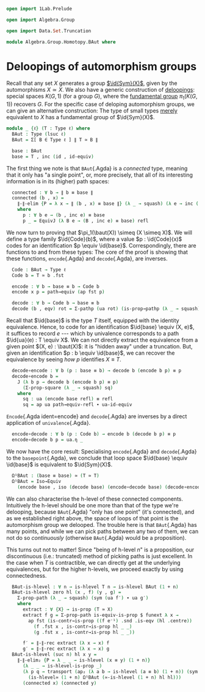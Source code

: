 ```agda
open import 1Lab.Prelude

open import Algebra.Group

open import Data.Set.Truncation

module Algebra.Group.Homotopy.BAut where
```

# Deloopings of automorphism groups

Recall that any set $X$ generates a group [$\id{Sym}(X)$][symg], given
by the automorphisms $X \simeq X$. We also have a generic construction
of [deloopings]: special spaces $K(G,1)$ (for a group $G$), where the
[fundamental group] $\pi_1(K(G,1))$ recovers $G$. For the specific case
of deloping automorphism groups, we can give an alternative
construction: The type of small types [merely] equivalent to $X$ has a
fundamental group of $\id{Sym}(X)$.

[symg]: Algebra.Group.html#symmetric-groups
[deloopings]: Algebra.Group.Homotopy.html#deloopings
[fundamental group]: Algebra.Group.Homotopy.html#homotopy-groups
[merely]: 1Lab.HIT.Truncation.html

```agda
module _ {ℓ} (T : Type ℓ) where
  BAut : Type (lsuc ℓ)
  BAut = Σ[ B ∈ Type ℓ ] ∥ T ≃ B ∥

  base : BAut
  base = T , inc (id , id-equiv)
```

The first thing we note is that `BAut`{.Agda} is a _connected_ type,
meaning that it only has "a single point", or, more precisely, that all
of its interesting information is in its (higher) path spaces:

```agda
  connected : ∀ b → ∥ b ≡ base ∥
  connected (b , x) =
    ∥-∥-elim {P = λ x → ∥ (b , x) ≡ base ∥} (λ _ → squash) (λ e → inc (p _ _)) x
    where
      p : ∀ b e → (b , inc e) ≡ base
      p _ = EquivJ (λ B e → (B , inc e) ≡ base) refl
```

We now turn to proving that $\pi_1(\baut(X)) \simeq (X \simeq X)$. We
will define a type family $\id{Code}(b)$, where a value $p : \id{Code}(x)$
codes for an identification $p \equiv \id{base}$. Correspondingly, there
are functions to and from these types: The core of the proof is showing
that these functions, `encode`{.Agda} and `decode`{.Agda}, are inverses.

```agda
  Code : BAut → Type ℓ
  Code b = T ≃ b .fst

  encode : ∀ b → base ≡ b → Code b
  encode x p = path→equiv (ap fst p)

  decode : ∀ b → Code b → base ≡ b
  decode (b , eqv) rot = Σ-pathp (ua rot) (is-prop→pathp (λ _ → squash) _ _)
```

Recall that $\id{base}$ is the type $T$ itself, equipped with the
identity equivalence. Hence, to code for an identification $\id{base}
\equiv (X, e)$, it suffices to record $e$ --- which by univalence
corresponds to a path $\id{ua}(e) : T \equiv X$.  We can not directly
extract the equivalence from a given point $(X, e) : \baut(X)$: it is
"hidden away" under a truncation. But, given an identification $p : b
\equiv \id{base}$, we can recover the equivalence by seeing _how_ $p$
identifies $X \equiv T$.

```agda
  decode∘encode : ∀ b (p : base ≡ b) → decode b (encode b p) ≡ p
  decode∘encode b =
    J (λ b p → decode b (encode b p) ≡ p)
      (Σ-prop-square (λ _ → squash) sq)
    where
      sq : ua (encode base refl) ≡ refl
      sq = ap ua path→equiv-refl ∙ ua-id-equiv
```

`Encode`{.Agda ident=encode} and `decode`{.Agda} are inverses by a
direct application of `univalence`{.Agda}.

```agda
  encode∘decode : ∀ b (p : Code b) → encode b (decode b p) ≡ p
  encode∘decode b p = ua.η _
```

We now have the core result: Specialising `encode`{.Agda} and
`decode`{.Agda} to the `basepoint`{.Agda}, we conclude that loop space
$\id{base} \equiv \id{base}$ is equivalent to $\id{Sym}(X)$.

```agda
  Ω¹BAut : (base ≡ base) ≃ (T ≃ T)
  Ω¹BAut = Iso→Equiv
    (encode base , iso (decode base) (encode∘decode base) (decode∘encode base))
```

We can also characterise the h-level of these connected components.
Intuitively the h-level should be one more than that of the type we're
delooping, because `BAut`{.Agda} "only has one point" (it's connected),
and as we established right above, the space of loops of that point is
the automorphism group we delooped. The trouble here is that
`BAut`{.Agda} has many points, and while we can pick paths between any
two of them, we can not do so _continuously_ (otherwise `BAut`{.Agda}
would be a proposition).

This turns out not to matter! Since "being of h-level $n$" is a
proposition, our discontinuous (i.e.: truncated) method of picking paths
is just excellent. In the case when $T$ is contractible, we can directly
get at the underlying equivalences, but for the higher h-levels, we
proceed exactly by using connectedness.

```agda
  BAut-is-hlevel : ∀ n → is-hlevel T n → is-hlevel BAut (1 + n)
  BAut-is-hlevel zero hl (x , f) (y , g) =
    Σ-prop-path (λ _ → squash) (sym (ua f′) ∙ ua g′)
    where
      extract : ∀ {X} → is-prop (T ≃ X)
      extract f g = Σ-prop-path is-equiv-is-prop $ funext λ x →
        ap fst (is-contr→is-prop ((f e⁻¹) .snd .is-eqv (hl .centre))
          (f .fst x , is-contr→is-prop hl _ _)
          (g .fst x , is-contr→is-prop hl _ _))

      f′ = ∥-∥-rec extract (λ x → x) f
      g′ = ∥-∥-rec extract (λ x → x) g
  BAut-is-hlevel (suc n) hl x y =
    ∥-∥-elim₂ {P = λ _ _ → is-hlevel (x ≡ y) (1 + n)}
      (λ _ _ → is-hlevel-is-prop _)
      (λ p q → transport (ap₂ (λ a b → is-hlevel (a ≡ b) (1 + n)) (sym p) (sym q))
        (is-hlevel≃ (1 + n) Ω¹BAut (≃-is-hlevel (1 + n) hl hl)))
      (connected x) (connected y)
```
